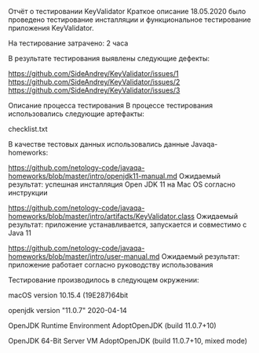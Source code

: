 Отчёт о тестировании KeyValidator
Краткое описание
18.05.2020 было проведено тестирование инсталляции и функциональное тестирование приложения KeyValidator.

На тестирование затрачено: 2 часа

В результате тестирования выявлены следующие дефекты:

https://github.com/SideAndrey/KeyValidator/issues/1
https://github.com/SideAndrey/KeyValidator/issues/2
https://github.com/SideAndrey/KeyValidator/issues/3

Описание процесса тестирования
В процессе тестирования использовались следующие артефакты:

checklist.txt

В качестве тестовых данных использовались данные Javaqa-homeworks:

https://github.com/netology-code/javaqa-homeworks/blob/master/intro/openjdk11-manual.md
Ожидаемый результат: успешная инсталляция Open JDK 11 на Mac OS согласно инструкции

https://github.com/netology-code/javaqa-homeworks/blob/master/intro/artifacts/KeyValidator.class
Ожидаемый результат: приложение устанавливается, запускается и совместимо с Java 11

https://github.com/netology-code/javaqa-homeworks/blob/master/intro/user-manual.md
Ожидаемый результат: приложение работает согласно руководству использования

Тестирование производилось в следующем окружении:

macOS version 10.15.4 (19E287)64bit 

openjdk version "11.0.7" 2020-04-14

OpenJDK Runtime Environment AdoptOpenJDK (build 11.0.7+10)

OpenJDK 64-Bit Server VM AdoptOpenJDK (build 11.0.7+10, mixed mode)
